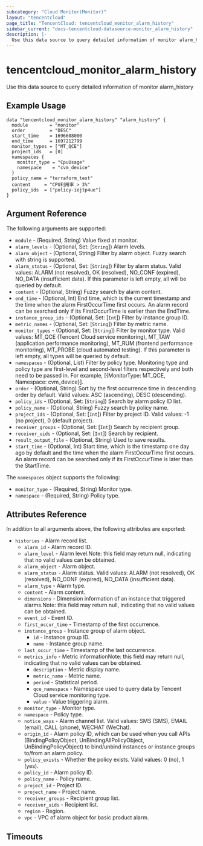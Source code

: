 ```yaml
---
subcategory: "Cloud Monitor(Monitor)"
layout: "tencentcloud"
page_title: "TencentCloud: tencentcloud_monitor_alarm_history"
sidebar_current: "docs-tencentcloud-datasource-monitor_alarm_history"
description: |-
  Use this data source to query detailed information of monitor alarm_history
---
```


# tencentcloud_monitor_alarm_history

Use this data source to query detailed information of monitor alarm_history

## Example Usage

```hcl
data "tencentcloud_monitor_alarm_history" "alarm_history" {
  module        = "monitor"
  order         = "DESC"
  start_time    = 1696608000
  end_time      = 1697212799
  monitor_types = ["MT_QCE"]
  project_ids   = [0]
  namespaces {
    monitor_type = "CpuUsage"
    namespace    = "cvm_device"
  }
  policy_name = "terraform_test"
  content     = "CPU利用率 > 3%"
  policy_ids  = ["policy-iejtp4ue"]
}
```

## Argument Reference

The following arguments are supported:

* `module` - (Required, String) Value fixed at monitor.
* `alarm_levels` - (Optional, Set: [`String`]) Alarm levels.
* `alarm_object` - (Optional, String) Filter by alarm object. Fuzzy search with string is supported.
* `alarm_status` - (Optional, Set: [`String`]) Filter by alarm status. Valid values: ALARM (not resolved), OK (resolved), NO_CONF (expired), NO_DATA (insufficient data). If this parameter is left empty, all will be queried by default.
* `content` - (Optional, String) Fuzzy search by alarm content.
* `end_time` - (Optional, Int) End time, which is the current timestamp and the time when the alarm FirstOccurTime first occurs. An alarm record can be searched only if its FirstOccurTime is earlier than the EndTime.
* `instance_group_ids` - (Optional, Set: [`Int`]) Filter by instance group ID.
* `metric_names` - (Optional, Set: [`String`]) Filter by metric name.
* `monitor_types` - (Optional, Set: [`String`]) Filter by monitor type. Valid values: MT_QCE (Tencent Cloud service monitoring), MT_TAW (application performance monitoring), MT_RUM (frontend performance monitoring), MT_PROBE (cloud automated testing). If this parameter is left empty, all types will be queried by default.
* `namespaces` - (Optional, List) Filter by policy type. Monitoring type and policy type are first-level and second-level filters respectively and both need to be passed in. For example, [{MonitorType: MT_QCE, Namespace: cvm_device}].
* `order` - (Optional, String) Sort by the first occurrence time in descending order by default. Valid values: ASC (ascending), DESC (descending).
* `policy_ids` - (Optional, Set: [`String`]) Search by alarm policy ID list.
* `policy_name` - (Optional, String) Fuzzy search by policy name.
* `project_ids` - (Optional, Set: [`Int`]) Filter by project ID. Valid values: -1 (no project), 0 (default project).
* `receiver_groups` - (Optional, Set: [`Int`]) Search by recipient group.
* `receiver_uids` - (Optional, Set: [`Int`]) Search by recipient.
* `result_output_file` - (Optional, String) Used to save results.
* `start_time` - (Optional, Int) Start time, which is the timestamp one day ago by default and the time when the alarm FirstOccurTime first occurs. An alarm record can be searched only if its FirstOccurTime is later than the StartTime.

The `namespaces` object supports the following:

* `monitor_type` - (Required, String) Monitor type.
* `namespace` - (Required, String) Policy type.

## Attributes Reference

In addition to all arguments above, the following attributes are exported:

* `histories` - Alarm record list.
  * `alarm_id` - Alarm record ID.
  * `alarm_level` - Alarm level.Note: this field may return null, indicating that no valid values can be obtained.
  * `alarm_object` - Alarm object.
  * `alarm_status` - Alarm status. Valid values: ALARM (not resolved), OK (resolved), NO_CONF (expired), NO_DATA (insufficient data).
  * `alarm_type` - Alarm type.
  * `content` - Alarm content.
  * `dimensions` - Dimension information of an instance that triggered alarms.Note: this field may return null, indicating that no valid values can be obtained.
  * `event_id` - Event ID.
  * `first_occur_time` - Timestamp of the first occurrence.
  * `instance_group` - Instance group of alarm object.
    * `id` - Instance group ID.
    * `name` - Instance group name.
  * `last_occur_time` - Timestamp of the last occurrence.
  * `metrics_info` - Metric informationNote: this field may return null, indicating that no valid values can be obtained.
    * `description` - Metric display name.
    * `metric_name` - Metric name.
    * `period` - Statistical period.
    * `qce_namespace` - Namespace used to query data by Tencent Cloud service monitoring type.
    * `value` - Value triggering alarm.
  * `monitor_type` - Monitor type.
  * `namespace` - Policy type.
  * `notice_ways` - Alarm channel list. Valid values: SMS (SMS), EMAIL (email), CALL (phone), WECHAT (WeChat).
  * `origin_id` - Alarm policy ID, which can be used when you call APIs (BindingPolicyObject, UnBindingAllPolicyObject, UnBindingPolicyObject) to bind/unbind instances or instance groups to/from an alarm policy.
  * `policy_exists` - Whether the policy exists. Valid values: 0 (no), 1 (yes).
  * `policy_id` - Alarm policy ID.
  * `policy_name` - Policy name.
  * `project_id` - Project ID.
  * `project_name` - Project name.
  * `receiver_groups` - Recipient group list.
  * `receiver_uids` - Recipient list.
  * `region` - Region.
  * `vpc` - VPC of alarm object for basic product alarm.


## Timeouts

<no value>


